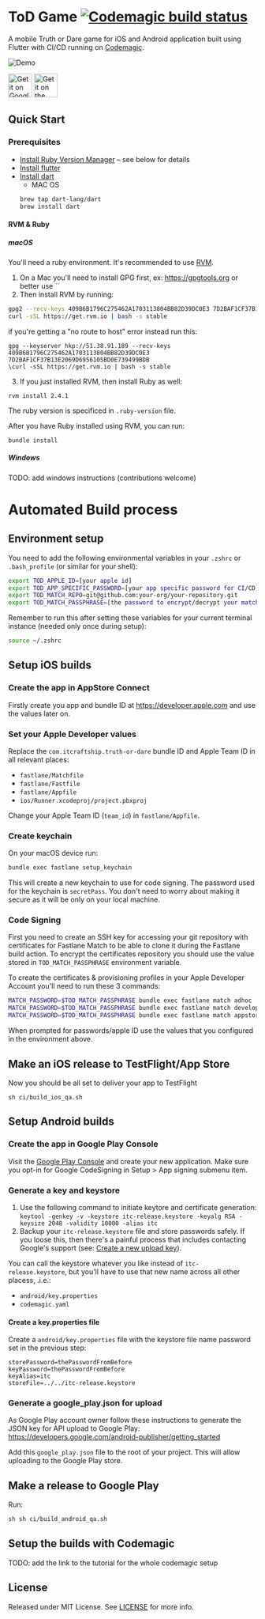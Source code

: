 # ToD Game [![Codemagic build status](https://api.codemagic.io/apps/5fc783baf7698ed212bf84b9/publish-qa/status_badge.svg)](https://codemagic.io/apps/5fc783baf7698ed212bf84b9/5fc783baf7698ed212bf84b8/latest_build)

A mobile Truth or Dare game for iOS and Android application built using Flutter with CI/CD running on [Codemagic](https://codemagic.io).

![Demo](assets/images/tod_demo.gif)

<div>
  <a href='https://play.google.com/store/apps/details?id=com.itcraftship.truth_or_dare' target='_blank'><img alt='Get it on Google Play' src='assets/images/google_play.png' height='48px'/></a>
  <a href='https://apps.apple.com/us/app/tod-game/id1544053352' target='_blank'><img alt='Get it on the App Store' src='assets/images/app_store.png' height='48px'/></a>
</div>

## Quick Start

### Prerequisites

- [Install Ruby Version Manager](https://rvm.io/) – see below for details
- [Install flutter](https://flutter.dev/docs/get-started/install)
- [Install dart](https://dart.dev/)
  - MAC OS
  ```bash
  brew tap dart-lang/dart
  brew install dart
  ```

#### RVM & Ruby

##### macOS

You'll need a ruby environment. It's recommended to use [RVM](https://rvm.io).

1.  On a Mac you'll need to install GPG first, ex: https://gpgtools.org or better use ``
2.  Then install RVM by running:

```bash
gpg2 --recv-keys 409B6B1796C275462A1703113804BB82D39DC0E3 7D2BAF1CF37B13E2069D6956105BD0E739499BDB && \
curl -sSL https://get.rvm.io | bash -s stable
```

if you're getting a "no route to host" error instead run this:

```
gpg --keyserver hkp://51.38.91.189 --recv-keys 409B6B1796C275462A1703113804BB82D39DC0E3 7D2BAF1CF37B13E2069D6956105BD0E739499BDB
\curl -sSL https://get.rvm.io | bash -s stable
```

3.  If you just installed RVM, then install Ruby as well:

```
rvm install 2.4.1
```

The ruby version is specificed in `.ruby-version` file.

After you have Ruby installed using RVM, you can run:

```
bundle install
```

##### Windows

TODO: add windows instructions (contributions welcome)

# Automated Build process

## Environment setup

You need to add the following environmental variables in your `.zshrc` or `.bash_profile` (or similar for your shell):

```bash
export TOD_APPLE_ID=[your apple id]
export TOD_APP_SPECIFIC_PASSWORD=[your app specific password for CI/CD]
export TOD_MATCH_REPO=git@github.com:your-org/your-repository.git
export TOD_MATCH_PASSPHRASE=[the password to encrypt/decrypt your match repository]
```

Remember to run this after setting these variables for your current terminal instance (needed only once during setup):

```bash
source ~/.zshrc
```

## Setup iOS builds

### Create the app in AppStore Connect

Firstly create you app and bundle ID at https://developer.apple.com and use the values later on.

### Set your Apple Developer values

Replace the `com.itcraftship.truth-or-dare` bundle ID and Apple Team ID in all relevant places:

- `fastlane/Matchfile`
- `fastlane/Fastfile`
- `fastlane/Appfile`
- `ios/Runner.xcodeproj/project.pbxproj`

Change your Apple Team ID (`team_id`) in `fastlane/Appfile`.

### Create keychain

On your macOS device run:

```bash
bundle exec fastlane setup_keychain
```

This will create a new keychain to use for code signing. The password used for the keychain is `secretPass`. You don't need to worry about making it secure as it will be only on your local machine.

### Code Signing

First you need to create an SSH key for accessing your git repository with certificates for Fastlane Match to be able to clone it during the Fastlane build action. To encrypt the certificates repository you should use the value stored in `TOD_MATCH_PASSPHRASE` environment variable.

To create the certificates & provisioning profiles in your Apple Developer Account you'll need to run these 3 commands:

```bash
MATCH_PASSWORD=$TOD_MATCH_PASSPHRASE bundle exec fastlane match adhoc
MATCH_PASSWORD=$TOD_MATCH_PASSPHRASE bundle exec fastlane match development
MATCH_PASSWORD=$TOD_MATCH_PASSPHRASE bundle exec fastlane match appstore
```

When prompted for passwords/apple ID use the values that you configured in the environment above.

## Make an iOS release to TestFlight/App Store

Now you should be all set to deliver your app to TestFlight

```
sh ci/build_ios_qa.sh
```

## Setup Android builds

### Create the app in Google Play Console

Visit the [Google Play Console](https://play.google.com/console/) and create your new application. Make sure you opt-in for Google CodeSigning in Setup > App signing submenu item.

### Generate a key and keystore

1.  Use the following command to initiate keytore and certificate generation:  
    `keytool -genkey -v -keystore itc-release.keystore -keyalg RSA -keysize 2048 -validity 10000 -alias itc`
1.  Backup your `itc-release.keystore` file and store passwords safely. If you loose this, then there's a painful process that includes contacting Google's support (see: [Create a new upload key](https://support.google.com/googleplay/android-developer/answer/7384423)).

You can call the keystore whatever you like instead of `itc-release.keystore`, but you'll have to use that new name across all other placess, .i.e.:

- `android/key.properties`
- `codemagic.yaml`

#### Create a key.properties file

Create a `android/key.properties` file with the keystore file name password set in the previous step:

```
storePassword=thePasswordFromBefore
keyPassword=thePasswordFromBefore
keyAlias=itc
storeFile=../../itc-release.keystore
```

### Generate a google_play.json for upload

As Google Play account owner follow these instructions to generate the JSON key for API upload to Google Play:
https://developers.google.com/android-publisher/getting_started

Add this `google_play.json` file to the root of your project. This will allow uploading to the Google Play store.

## Make a release to Google Play

Run:

```bash
sh sh ci/build_android_qa.sh
```

## Setup the builds with Codemagic

TODO: add the link to the tutorial for the whole codemagic setup

## License

Released under MIT License. See [LICENSE](LICENSE) for more info.
